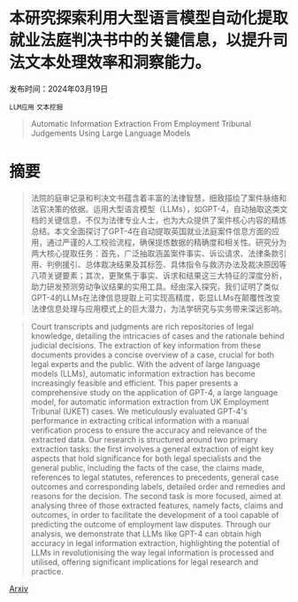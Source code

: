 # 本研究探索利用大型语言模型自动化提取就业法庭判决书中的关键信息，以提升司法文本处理效率和洞察能力。

发布时间：2024年03月19日

`LLM应用` `文本挖掘`

> Automatic Information Extraction From Employment Tribunal Judgements Using Large Language Models

# 摘要

> 法院的庭审记录和判决文书蕴含着丰富的法律智慧，细致描绘了案件脉络和法官决策的依据。运用大型语言模型（LLMs），如GPT-4，自动抽取这类文档的关键信息，不仅为法律专业人士，也为大众提供了案件核心内容的精炼总结。本文全面探讨了GPT-4在自动提取英国就业法庭案件信息方面的应用，通过严谨的人工校验流程，确保提炼数据的精确度和相关性。研究分为两大核心提取任务：首先，广泛抽取涵盖案件事实、诉讼请求、法律条款引用、判例援引、总体裁决结果及其标签、具体指令与救济办法及裁决原因等八项关键要素；其次，更聚焦于事实、诉求和结果这三大特征的深度分析，助力研发预测劳动争议结果的实用工具。经由深入探究，我们证明了类似GPT-4的LLMs在法律信息提取上可实现高精度，彰显LLMs在颠覆性改变法律信息处理与应用模式上的巨大潜力，为法学研究与实务带来深远影响。

> Court transcripts and judgments are rich repositories of legal knowledge, detailing the intricacies of cases and the rationale behind judicial decisions. The extraction of key information from these documents provides a concise overview of a case, crucial for both legal experts and the public. With the advent of large language models (LLMs), automatic information extraction has become increasingly feasible and efficient. This paper presents a comprehensive study on the application of GPT-4, a large language model, for automatic information extraction from UK Employment Tribunal (UKET) cases. We meticulously evaluated GPT-4's performance in extracting critical information with a manual verification process to ensure the accuracy and relevance of the extracted data. Our research is structured around two primary extraction tasks: the first involves a general extraction of eight key aspects that hold significance for both legal specialists and the general public, including the facts of the case, the claims made, references to legal statutes, references to precedents, general case outcomes and corresponding labels, detailed order and remedies and reasons for the decision. The second task is more focused, aimed at analysing three of those extracted features, namely facts, claims and outcomes, in order to facilitate the development of a tool capable of predicting the outcome of employment law disputes. Through our analysis, we demonstrate that LLMs like GPT-4 can obtain high accuracy in legal information extraction, highlighting the potential of LLMs in revolutionising the way legal information is processed and utilised, offering significant implications for legal research and practice.

[Arxiv](https://arxiv.org/abs/2403.12936)